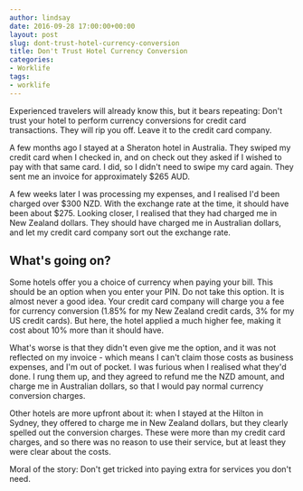 ```yaml
---
author: lindsay
date: 2016-09-28 17:00:00+00:00
layout: post
slug: dont-trust-hotel-currency-conversion
title: Don't Trust Hotel Currency Conversion
categories:
- Worklife
tags:
- worklife
---
```


Experienced travelers will already know this, but it bears repeating: Don't trust your hotel to perform currency conversions for credit card transactions. They will rip you off. Leave it to the credit card company.

A few months ago I stayed at a Sheraton hotel in Australia. They swiped my credit card when I checked in, and on check out they asked if I wished to pay with that same card. I did, so I didn't need to swipe my card again. They sent me an invoice for approximately $265 AUD.

A few weeks later I was processing my expenses, and I realised I'd been charged over $300 NZD. With the exchange rate at the time, it should have been about $275. Looking closer, I realised that they had charged me in New Zealand dollars. They should have charged me in Australian dollars, and let my credit card company sort out the exchange rate.

## What's going on?

Some hotels offer you a choice of currency when paying your bill. This should be an option when you enter your PIN. Do not take this option. It is almost never a good idea. Your credit card company will charge you a fee for currency conversion (1.85% for my New Zealand credit cards, 3% for my US credit cards). But here, the hotel applied a much higher fee, making it cost about 10% more than it should have.

What's worse is that they didn't even give me the option, and it was not reflected on my invoice - which means I can't claim those costs as business expenses, and I'm out of pocket. I was furious when I realised what they'd done. I rung them up, and they agreed to refund me the NZD amount, and charge me in Australian dollars, so that I would pay normal currency conversion charges.

Other hotels are more upfront about it: when I stayed at the Hilton in Sydney, they offered to charge me in New Zealand dollars, but they clearly spelled out the conversion charges. These were more than my credit card charges, and so there was no reason to use their service, but at least they were clear about the costs.

Moral of the story: Don't get tricked into paying extra for services you don't need.
